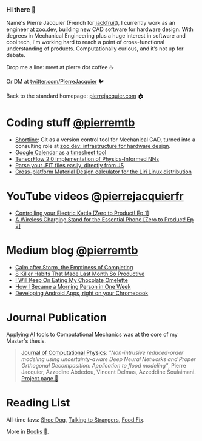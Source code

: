### **Hi there 👋**

Name's Pierre Jacquier (French for [jackfruit](https://en.wikipedia.org/wiki/Jackfruit)), I currently work as an engineer at [zoo.dev](https://zoo.dev), building new CAD software for hardware design. With degrees in Mechanical Engineering plus a huge interest in software and cool tech, I'm working hard to reach a point of cross-functional understanding of products. Computationally curious, and it’s not up for debate.

Drop me a line: meet at pierre dot coffee ☕

Or DM at [twitter.com/PierreJacquier](http://twitter.com/PierreJacquier) 🐦

Back to the standard homepage: [pierrejacquier.com](http://pierrejacquier.com) 🏠

# **Coding stuff [@pierremtb](https://github.com/pierremtb)**

- [Shortline](https://www.notion.so/Shortline-35731134dee8460abc9872f345ee3999): Git as a version control tool for Mechanical CAD, turned into a consulting role at [zoo.dev: infrastructure for hardware design](https://zoo.dev).
- [Google Calendar as a timesheet tool](https://pierrejacquier.com/week-progress/)
- [TensorFlow 2.0 implementation of Physics-Informed NNs](https://github.com/pierremtb/PINNs-TF2.0)
- [Parse your .FIT files easily, directly from JS](https://github.com/pierremtb/easy-fit)
- [Cross-platform Material Design calculator for the Liri Linux distribution](https://github.com/lirios/calculator)

# **YouTube videos [@pierrejacquierfr](https://www.youtube.com/c/pierrejacquierfr)**

- [Controlling your Electric Kettle [Zero to Product! Ep 1]](https://www.youtube.com/watch?v=Byyu8vOiqNM)
- [A Wireless Charging Stand for the Essential Phone [Zero to Product! Ep 2]](https://www.youtube.com/watch?v=fZ0Lp-whHrE)

# **Medium blog [@pierremtb](https://medium.com/@pierremtb)**

- [Calm after Storm, the Emptiness of Completing](https://byrslf.co/calm-after-storm-the-emptiness-of-completing-a6cc2c06e790)
- [8 Killer Habits That Made Last Month So Productive](https://medium.com/swlh/8-killer-habits-that-made-last-month-so-productive-cc4e6d64e1a4)
- [I Will Keep On Eating My Chocolate Omelette](https://byrslf.co/i-will-keep-on-eating-my-chocolate-omelette-64592ac7c16)
- [How I Became a Morning Person in One Week](https://byrslf.co/how-i-became-a-morning-person-in-one-week-ffe46d9e2e05)
- [Developing Android Apps, right on your Chromebook](https://android.jlelse.eu/developing-android-apps-right-on-your-chromebook-f3a00cb78e0e)

# **Journal Publication**

Applying AI tools to Computational Mechanics was at the core of my Master's thesis.

> [Journal of Computational Physics](https://www.sciencedirect.com/science/article/pii/S0021999120306288): *"Non-intrusive reduced-order modeling using uncertainty-aware Deep Neural Networks and Proper Orthogonal Decomposition: Application to flood modeling"*, Pierre Jacquier, Azzedine Abdedou, Vincent Delmas, Azzeddine Soulaimani. [Project page 🔗](https://pierrejacquier.com/POD-UQNN/)
> 

# Reading List

All-time favs: [Shoe Dog](https://www.notion.so/Shoe-Dog-8b7ada569000431e944239143200846b), [Talking to Strangers](https://www.notion.so/Talking-to-Strangers-13f3e106a99140dbb6083b9befe3df40), [Food Fix](https://www.notion.so/Food-Fix-c6128bcb27184836a155520a0adf2dcc).

More in [Books 📕](https://www.notion.so/52b6c176f8d54c98ae7edce887080b03).
